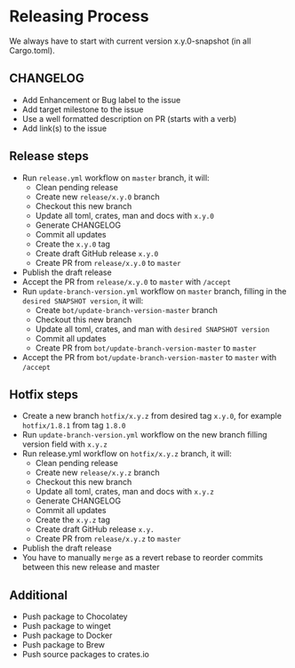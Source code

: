 # Releasing Process

We always have to start with current version x.y.0-snapshot (in all Cargo.toml).

## CHANGELOG

- Add Enhancement or Bug label to the issue
- Add target milestone to the issue
- Use a well formatted description on PR (starts with a verb)
- Add link(s) to the issue

## Release steps

- Run `release.yml` workflow on `master` branch, it will:
  - Clean pending release
  - Create new `release/x.y.0` branch
  - Checkout this new branch
  - Update all toml, crates, man and docs with `x.y.0`
  - Generate CHANGELOG
  - Commit all updates
  - Create the `x.y.0` tag
  - Create draft GitHub release `x.y.0`
  - Create PR from `release/x.y.0` to `master`
- Publish the draft release
- Accept the PR from `release/x.y.0` to `master` with `/accept`
- Run `update-branch-version.yml` workflow on `master` branch, filling in the `desired SNAPSHOT version`, it will:
  - Create `bot/update-branch-version-master` branch
  - Checkout this new branch
  - Update all toml, crates, and man with `desired SNAPSHOT version`
  - Commit all updates
  - Create PR from `bot/update-branch-version-master` to `master`
- Accept the PR from `bot/update-branch-version-master` to `master` with `/accept`

## Hotfix steps

- Create a new branch `hotfix/x.y.z` from desired tag `x.y.0`, for example `hotfix/1.8.1` from tag `1.8.0`
- Run `update-branch-version.yml` workflow on the new branch filling version field with `x.y.z`
- Run release.yml workflow on `hotfix/x.y.z` branch, it will:
  - Clean pending release
  - Create new `release/x.y.z` branch
  - Checkout this new branch
  - Update all toml, crates, man and docs with `x.y.z`
  - Generate CHANGELOG
  - Commit all updates
  - Create the `x.y.z` tag
  - Create draft GitHub release `x.y.`
  - Create PR from `release/x.y.z` to `master`
- Publish the draft release
- You have to manually `merge` as a revert rebase to reorder commits between this new release and master

## Additional

- Push package to Chocolatey
- Push package to winget
- Push package to Docker
- Push package to Brew
- Push source packages to crates.io

